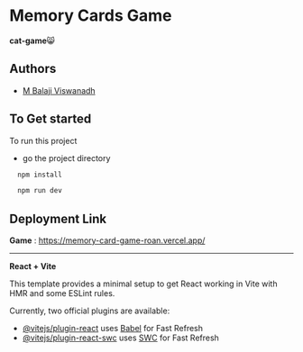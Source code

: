 
# Memory Cards Game
**cat-game**😸




## Authors

- [M Balaji Viswanadh](https://www.instagram.com/mb_viswanadh/)


## To Get started

To run this project

* go the project directory

```bash
  npm install
```
```bash
  npm run dev
```


## Deployment Link
**Game** : https://memory-card-game-roan.vercel.app/

---
 **React + Vite**

This template provides a minimal setup to get React working in Vite with HMR and some ESLint rules.

Currently, two official plugins are available:

- [@vitejs/plugin-react](https://github.com/vitejs/vite-plugin-react/blob/main/packages/plugin-react/README.md) uses [Babel](https://babeljs.io/) for Fast Refresh
- [@vitejs/plugin-react-swc](https://github.com/vitejs/vite-plugin-react-swc) uses [SWC](https://swc.rs/) for Fast Refresh
